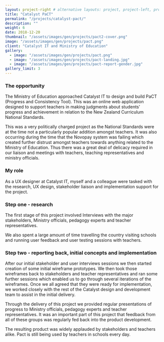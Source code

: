 ```yaml
---
layout: project-right # alternative layouts: project, project-left, project-right, project-top
title: "Catalyst PaCT"
permalink: "/projects/catalyst-pact/"
description: ""
weight: 6
date: 2018-12-20
thumbnail: "/assets/images/gen/projects/pact2-cover.png"
image: "/assets/images/gen/projects/pact.png"
client: "Catalyst IT and Ministry of Education"
gallery:
  - image: "/assets/images/gen/projects/pact.png"
  - image: "/assets/images/gen/projects/pact-landing.jpg"
  - image: "/assets/images/gen/projects/pact-report-gender.jpg"
gallery_limit: 3
---
```


### The opportunity

The Ministry of Education approached Catalyst IT to design and build PaCT (Progress and Consistency Tool). This was an online web application designed to support teachers in making judgments about students’ progress and achievement in relation to the New Zealand Curriculum National Standards.

This was a very politically charged project as the National Standards were at the time not a particularly popular addition amongst teachers. It was also occurring during the time that the Novopay system was failing which created further distrust amongst teachers towards anything related to the Ministry of Education. Thus there was a great deal of delicacy required in our liaison and meetings with teachers, teaching representatives and ministry officials.

### My role

As a UX designer at Catalyst IT, myself and a colleague were tasked with the research, UX design, stakeholder liaison and implementation support for the project.

### Step one - research

The first stage of this project involved Interviews with the major stakeholders, Ministry officials, pedagogy experts and teacher representatives.

We also spent a large amount of time travelling the country visiting schools and running user feedback and user testing sessions with teachers.

### Step two - reporting back, initial concepts and implementation

After our initial stakeholder and user interviews sessions we then started creation of some initial wireframe prototypes. We then took those wireframes back to stakeholders and teacher representatives and ran some further sessions which enabled us to go through several iterations of the wireframes. Once we all agreed that they were ready for implementation, we worked closely with the rest of the Catalyst design and development team to assist in the initial delivery.

Through the delivery of this project we provided regular presentations of progress to Ministry officials, pedagogy experts and teacher representatives. It was an important part of this project that feedback from all of these groups was regularly fed back into the product development.

The resulting product was widely applauded by stakeholders and teachers alike. Pact is still being used by teachers in schools every day.